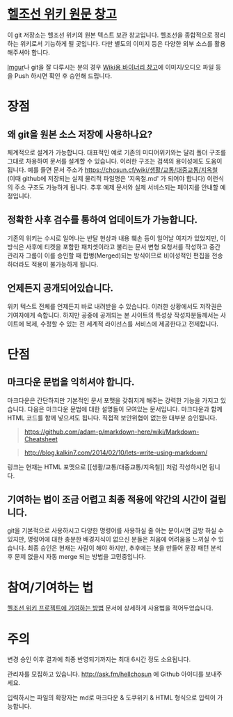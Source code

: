 [헬조선 위키 원문 창고](https://chosun.cf/wiki/)
===================

이 git 저장소는 헬조선 위키의 원본 텍스트 보관 창고입니다. 헬조선을 종합적으로 정리하는 위키로서 기능하게 될 곳입니다. 다만 별도의 이미지 등은 다양한 외부 소스를 활용해주셔야 합니다.

[Imgur](https://imgur.com)나 git을 잘 다루시는 분의 경우 [Wiki용 바이너리 창고](https://github.com/hellchosun/hellchosun-bins)에 이미지/오디오 파일 등을 Push 하시면 확인 후 승인해 드립니다.


# 장점


## 왜 git을 원본 소스 저장에 사용하나요?

체계적으로 설계가 가능합니다. 대표적인 예로 기존의 미디어위키와는 달리 폴더 구조를 그대로 차용하여 문서를 설계할 수 있습니다. 이러한 구조는 검색의 용이성에도 도움이 됩니다. 예를 들면 문서 주소가 https://chosun.cf/wiki/생활/교통/대중교통/지옥철 (이때 github에 저장되는 실제 물리적 파일명은 '지옥철.md' 가 되어야 합니다) 이런식의 주소 구조도 가능하게 됩니다. 추후 예제 문서와 실제 서비스되는 페이지를 안내할 예정입니다.


## 정확한 사후 검수를 통하여 업데이트가 가능합니다.

기존의 위키는 수시로 일어나는 반달 현상과 내용 훼손 등이 일어날 여지가 있었지만, 이 방식은 사후에 티켓을 포함한 패치셋이라고 불리는 문서 변형 요청서를 작성하고 중간 관리자 그룹이 이를 승인할 때 합병(Merged)되는 방식이므로 비이성적인 편집을 전송하더라도 적용이 불가능하게 됩니다.


## 언제든지 공개되어있습니다.

위키 텍스트 전체를 언제든지 바로 내려받을 수 있습니다. 이러한 상황에서도 저작권은 기여자에게 속합니다. 하지만 공중에 공개되는 본 사이트의 특성상 작성자분들께서는 사이트에 복제, 수정할 수 있는 전 세계적 라이선스를 서비스에 제공한다고 전제합니다.


# 단점

## 마크다운 문법을 익히셔야 합니다.

마크다운은 간단하지만 기본적인 문서 포맷을 갖춰지게 해주는 강력한 기능을 가지고 있습니다. 다음은 마크다운 문법에 대한 설명들이 모여있는 문서입니다. 마크다운과 함께 HTML 코드를 함께 넣으셔도 됩니다. 직접적 보안위협이 없는한 대부분 승인됩니다.

> https://github.com/adam-p/markdown-here/wiki/Markdown-Cheatsheet

> http://blog.kalkin7.com/2014/02/10/lets-write-using-markdown/

링크는 현재는 HTML 포맷으로 [[생활/교통/대중교통/지옥철]] 처럼 작성하시면 됩니다.


## 기여하는 법이 조금 어렵고 최종 적용에 약간의 시간이 걸립니다.

git을 기본적으로 사용하시고 다양한 명령어를 사용하실 줄 아는 분이시면 금방 하실 수 있지만, 명령어에 대한 충분한 배경지식이 없으신 분들은 처음에 어려움을 느끼실 수 있습니다. 최종 승인은 현재는 사람이 해야 하지만, 추후에는 봇을 만들어 문장 패턴 분석 후 문제 없을시 자동 merge 되는 방법을 고민중입니다.


# 참여/기여하는 법

[헬조선 위키 프로젝트에 기여하는 방법](https://github.com/hellchosun/hellchosun-wiki/blob/master/CONTRIBUTING.markdown) 문서에 상세하게 사용법을 적어두었습니다.


# 주의

변경 승인 이후 결과에 최종 반영되기까지는 최대 6시간 정도 소요됩니다.

관리자를 모집하고 있습니다. http://ask.fm/hellchosun 에 Github 아이디를 보내주세요.

입력하시는 파일의 확장자는 md로 마크다운 & 도쿠위키 & HTML 형식으로 입력이 가능합니다.

